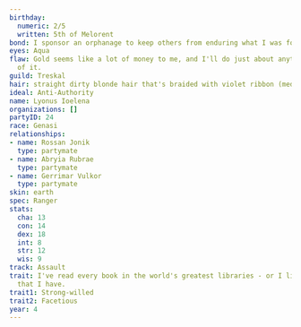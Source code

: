 ```yaml
---
birthday:
  numeric: 2/5
  written: 5th of Melorent
bond: I sponsor an orphanage to keep others from enduring what I was forced to endure.
eyes: Aqua
flaw: Gold seems like a lot of money to me, and I'll do just about anything for more
  of it.
guild: Treskal
hair: straight dirty blonde hair that's braided with violet ribbon (med)
ideal: Anti-Authority
name: Lyonus Ioelena
organizations: []
partyID: 24
race: Genasi
relationships:
- name: Rossan Jonik
  type: partymate
- name: Abryia Rubrae
  type: partymate
- name: Gerrimar Vulkor
  type: partymate
skin: earth
spec: Ranger
stats:
  cha: 13
  con: 14
  dex: 18
  int: 8
  str: 12
  wis: 9
track: Assault
trait: I've read every book in the world's greatest libraries - or I like to boast
  that I have.
trait1: Strong-willed
trait2: Facetious
year: 4
---
```

